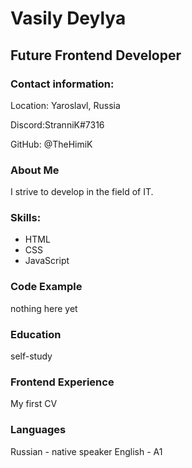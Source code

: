 # Vasily Deylya
## Future Frontend Developer

### Contact information:
Location: Yaroslavl, Russia

Discord:StranniK#7316

GitHub: @TheHimiK

### About Me

I strive to develop in the field of IT.

### Skills:
- HTML
- CSS
- JavaScript
### Code Example
nothing here yet
### Education
  self-study
  
### Frontend Experience
My first CV

### Languages
Russian - native speaker
English - A1
